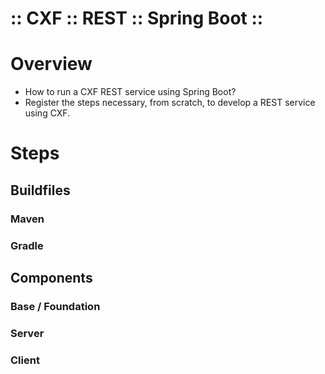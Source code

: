 ﻿:: CXF :: REST :: Spring Boot ::
================================

# Overview

- How to run a CXF REST service using Spring Boot?
- Register the steps necessary, from scratch, to develop a REST service using CXF.

# Steps

## Buildfiles

### Maven

### Gradle

## Components

### Base / Foundation

### Server

### Client
